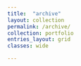 ```yaml
---
title:  "archive"
layout: collection
permalink: /archive/
collection: portfolio
entries_layout: grid
classes: wide

---
```

